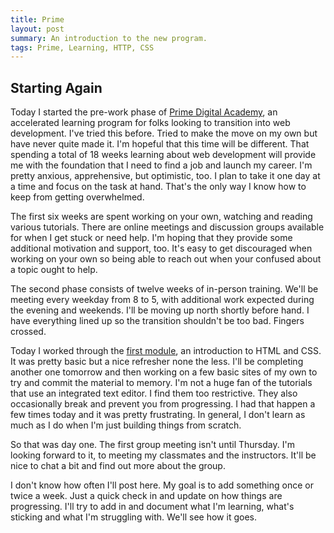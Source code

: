 ```yaml
---
title: Prime
layout: post
summary: An introduction to the new program.
tags: Prime, Learning, HTTP, CSS
---
```


## Starting Again

Today I started the pre-work phase of [Prime Digital Academy](https://primeacademy.io), an accelerated learning program for folks looking to transition into web development.  I've tried this before.  Tried to make the move on my own but have never quite made it.  I'm hopeful that this time will be different.  That spending a total of 18 weeks learning about web development will provide me with the foundation that I need to find a job and launch my career.  I'm pretty anxious, apprehensive, but optimistic, too.  I plan to take it one day at a time and focus on the task at hand.  That's the only way I know how to keep from getting overwhelmed.

The first six weeks are spent working on your own, watching and reading various tutorials.  There are online meetings and discussion groups available for when I get stuck or need help.  I'm hoping that they provide some additional motivation and support, too.  It's easy to get discouraged when working on your own so being able to reach out when your confused about a topic ought to help.

The second phase consists of twelve weeks of in-person training.  We'll be meeting every weekday from 8 to 5, with additional work expected during the evening and weekends.  I'll be moving up north shortly before hand.  I have everything lined up so the transition shouldn't be too bad.  Fingers crossed.

Today I worked through the [first module](https://www.codeschool.com/courses/front-end-foundations), an introduction to HTML and CSS.  It was pretty basic but a nice refresher none the less.  I'll be completing another one tomorrow and then working on a few basic sites of my own to try and commit the material to memory.  I'm not a huge fan of the tutorials that use an integrated text editor.  I find them too restrictive.  They also occasionally break and prevent you from progressing.  I had that happen a few times today and it was pretty frustrating.  In general, I don't learn as much as I do when I'm just building things from scratch.

So that was day one.  The first group meeting isn't until Thursday.  I'm looking forward to it, to meeting my classmates and the instructors.  It'll be nice to chat a bit and find out more about the group.

I don't know how often I'll post here. My goal is to add something once or twice a week.  Just a quick check in and update on how things are progressing.  I'll try to add in and document what I'm learning, what's sticking and what I'm struggling with.  We'll see how it goes.
